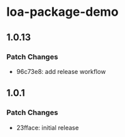 # loa-package-demo

## 1.0.13

### Patch Changes

- 96c73e8: add release workflow

## 1.0.1

### Patch Changes

- 23fface: initial release
